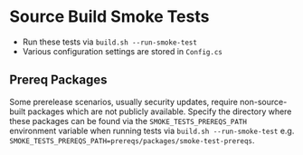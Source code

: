 # Source Build Smoke Tests

* Run these tests via `build.sh --run-smoke-test`
* Various configuration settings are stored in `Config.cs`

## Prereq Packages

Some prerelease scenarios, usually security updates, require non-source-built packages which are not publicly available.
Specify the directory where these packages can be found via the `SMOKE_TESTS_PREREQS_PATH` environment variable when running tests via `build.sh --run-smoke-test` e.g.
`SMOKE_TESTS_PREREQS_PATH=prereqs/packages/smoke-test-prereqs`.
